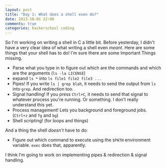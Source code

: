 ```yaml
---
layout: post
title: "Day 1: What does a shell even do?"
date: 2013-10-01 22:00
comments: true
categories: hackerschool coding
---
```


So I'm working on writing a shell in C a little bit. Before yesterday, I
didn't have a very clear idea of what writing a shell even *meant*. Here
are some things that your shell has to do! I'm sure there are some
Important Things missing.

* Parse what you type in to figure out which are the commands and which
  are the arguments (`ls -la LICENSE`)
* expand `ls *` into `ls file1 file2 file3 ...`
* Pipes! If you write `ls | grep blah`, it needs to send the output from
  `ls` into `grep`. And redirection too.
* Signal handling! If you press `Ctrl+C`, it needs to send that signal
  to whatever process you're running. Or something. I don't really
  understand this yet.
* Process management! Lets you background and foreground jobs. (`Ctrl+z`
  and `fg` and `bg`)
* Shell scripting! (for loops and things)

And a thing the shell *doesn't* have to do:

* Figure out which command to execute using the `$PATH` environment
  variable. `exec` does that, apparently.

I think I'm going to work on implementing pipes & redirection & signal
handling.
